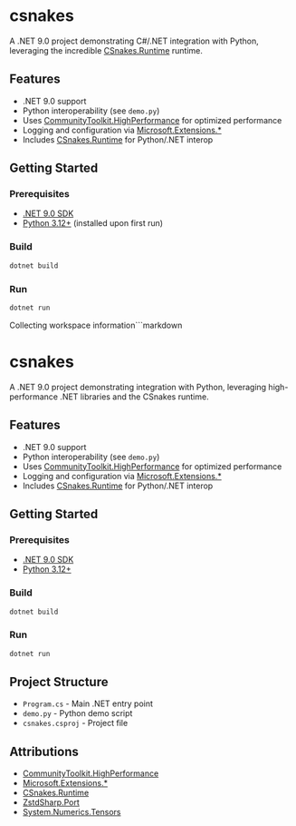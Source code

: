 # csnakes

A .NET 9.0 project demonstrating C#/.NET integration with Python, leveraging the incredible [CSnakes.Runtime](https://www.nuget.org/packages/CSnakes.Runtime/) runtime.

## Features

- .NET 9.0 support
- Python interoperability (see `demo.py`)
- Uses [CommunityToolkit.HighPerformance](https://github.com/CommunityToolkit/dotnet) for optimized performance
- Logging and configuration via [Microsoft.Extensions.*](https://github.com/dotnet/runtime/tree/main/src/libraries/Microsoft.Extensions)
- Includes [CSnakes.Runtime](https://www.nuget.org/packages/CSnakes.Runtime/) for Python/.NET interop

## Getting Started

### Prerequisites

- [.NET 9.0 SDK](https://dotnet.microsoft.com/)
- [Python 3.12+](https://www.python.org/) (installed upon first run)

### Build

```sh
dotnet build
```

### Run
```sh
dotnet run
```

Collecting workspace information```markdown
# csnakes

A .NET 9.0 project demonstrating integration with Python, leveraging high-performance .NET libraries and the CSnakes runtime.

## Features

- .NET 9.0 support
- Python interoperability (see `demo.py`)
- Uses [CommunityToolkit.HighPerformance](https://github.com/CommunityToolkit/dotnet) for optimized performance
- Logging and configuration via [Microsoft.Extensions.*](https://github.com/dotnet/runtime/tree/main/src/libraries/Microsoft.Extensions)
- Includes [CSnakes.Runtime](https://www.nuget.org/packages/CSnakes.Runtime/) for Python/.NET interop

## Getting Started

### Prerequisites

- [.NET 9.0 SDK](https://dotnet.microsoft.com/)
- [Python 3.12+](https://www.python.org/)

### Build

```sh
dotnet build
```

### Run

```sh
dotnet run
```



## Project Structure

- `Program.cs` - Main .NET entry point
- `demo.py` - Python demo script
- `csnakes.csproj` - Project file

## Attributions



- [CommunityToolkit.HighPerformance](https://github.com/CommunityToolkit/dotnet)
- [Microsoft.Extensions.*](https://github.com/dotnet/runtime/tree/main/src/libraries/Microsoft.Extensions)
- [CSnakes.Runtime](https://www.nuget.org/packages/CSnakes.Runtime/)
- [ZstdSharp.Port](https://github.com/oleg-st/ZstdSharp)
- [System.Numerics.Tensors](https://github.com/dotnet/runtime)
